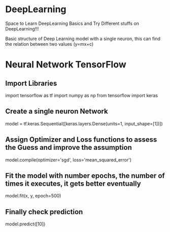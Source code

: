 # DeepLearning
Space to Learn DeepLearning Basics and Try Different stuffs on DeepLearning!!!

Basic structure of Deep Learning model with a single neuron, this can find the relation between two values (y=mx+c)


# Neural Network TensorFlow
## Import Libraries 
import tensorflow as tf
import numpy as np
from tensorflow import keras

## Create a single neuron Network
 model = tf.keras.Sequential([keras.layers.Dense(units=1, input_shape=[1])])
 
## Assign Optimizer and Loss functions to assess the Guess and improve the assumption
model.compile(optimizer='sgd', loss='mean_squared_error')

## Fit the model with number epochs, the number of times it executes, it gets better eventually
model.fit(x, y, epoch=500)

## Finally check prediction
model.predict([10])

